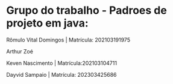 # Grupo do trabalho - Padroes de projeto em java: 


Rômulo Vital Domingos | Matrícula: 202103191975

Arthur Zoé

Keven Nascimento | Matrícula:202103104711

Dayvid Sampaio | Matrícula: 202303425686
